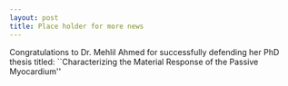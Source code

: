```yaml
---
layout: post
title: Place holder for more news
---
```


Congratulations to Dr. Mehlil Ahmed for successfully defending her PhD thesis titled: ``Characterizing the Material Response of the Passive Myocardium''
